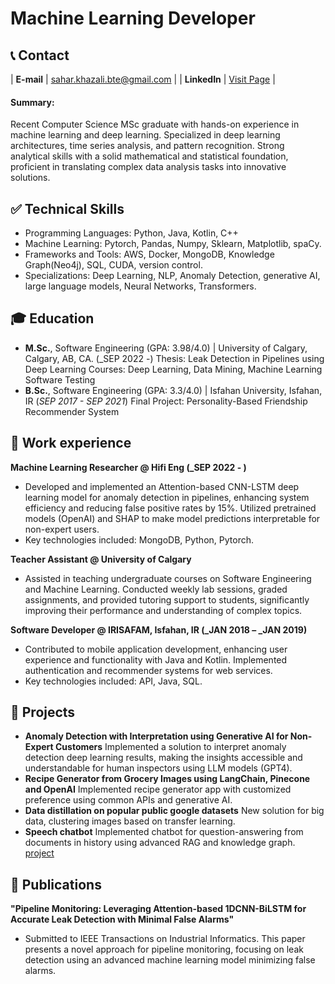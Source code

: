 # Machine Learning Developer

## 📞 Contact

| **E-mail**   | <a href="sahar.khazali.bte@gmail.com">sahar.khazali.bte@gmail.com</a> | 
| **LinkedIn**   | <a href="https://www.linkedin.com/in/sahar-khazali/" target="_blank">Visit Page</a> | 

#### Summary: 
Recent Computer Science MSc graduate with hands-on experience in machine learning and deep learning. Specialized in deep learning architectures, time series analysis, and pattern recognition. Strong analytical skills with a solid mathematical and statistical foundation, proficient in translating complex data analysis tasks into innovative solutions.

## ✅ Technical Skills

- Programming Languages: Python, Java, Kotlin, C++
- Machine Learning: Pytorch, Pandas, Numpy, Sklearn, Matplotlib, spaCy.
- Frameworks and Tools: AWS, Docker, MongoDB, Knowledge Graph(Neo4j), SQL, CUDA, version control.
- Specializations: Deep Learning, NLP, Anomaly Detection, generative AI, large language models, Neural Networks, Transformers.
  
## 🎓 Education
- **M.Sc.**, Software Engineering (GPA: 3.98/4.0) | University of Calgary, Calgary, AB, CA. (_SEP 2022 -)
  Thesis: Leak Detection in Pipelines using Deep Learning
   Courses: Deep Learning, Data Mining, Machine Learning Software Testing       		
- **B.Sc.**, Software Engineering (GPA: 3.3/4.0) | Isfahan University, Isfahan, IR (_SEP 2017 - SEP 2021_)
  Final Project: Personality-Based Friendship Recommender System

## 💼 Work experience 
**Machine Learning Researcher @ Hifi Eng (_SEP 2022 - )**
- Developed and implemented an Attention-based CNN-LSTM deep learning model for anomaly detection in pipelines, enhancing system efficiency and reducing false positive rates by 15%. Utilized pretrained models (OpenAI) and SHAP to make model predictions interpretable for non-expert users.
- Key technologies included: MongoDB, Python, Pytorch.

**Teacher Assistant @ University of Calgary**
- Assisted in teaching undergraduate courses on Software Engineering and Machine Learning. Conducted weekly lab sessions, graded assignments, and provided tutoring support to students, significantly improving their performance and understanding of complex topics.

**Software Developer @ IRISAFAM, Isfahan, IR (_JAN 2018 – _JAN 2019)**
- Contributed to mobile application development, enhancing user experience and functionality with Java and Kotlin. Implemented authentication and recommender systems for web services.
- Key technologies included: API, Java, SQL.
  

## 🌱 Projects
- **Anomaly Detection with Interpretation using Generative AI for Non-Expert Customers**
Implemented a solution to interpret anomaly detection deep learning results, making the insights accessible and understandable for human inspectors using LLM models (GPT4).
- **Recipe Generator from Grocery Images using LangChain, Pinecone and OpenAI**
Implemented recipe generator app with customized preference using common APIs and generative AI.
- **Data distillation on popular public google datasets**
New solution for big data, clustering images based on transfer learning.
- **Speech chatbot**
Implemented chatbot for question-answering from documents in history using advanced RAG and knowledge graph.
[project](https://github.com/saharkh99/pdf_assistance_llm)



## 📜 Publications
 **"Pipeline Monitoring: Leveraging Attention-based 1DCNN-BiLSTM for Accurate Leak Detection with Minimal False Alarms"**
- Submitted to IEEE Transactions on Industrial Informatics. This paper presents a novel approach for pipeline monitoring, focusing on leak detection using an advanced machine learning model minimizing false alarms.
